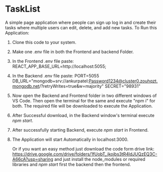# TaskList
A simple page application where people can sign up log in and create their tasks where multiple users can edit, delete, and add new tasks.
To Run this Application:
1. Clone this code to your system.
2. Make one .env file in both the Frontend and backend Folder.
3. In the Frontend .env file paste: REACT_APP_BASE_URL=http://localhost:5055;
4. In the Backend .env file paste: 
   PORT=5055
   DB_URL="mongodb+srv://ankurpatel:Password1234@cluster0.zouhqzt.mongodb.net/?retryWrites=true&w=majority"
   SECRET="98931"
5. Now open the Backend and Frontend folder in two different windows of VS Code. Then open the terminal for the same and execute "npm i" for both. The required file will be downloaded to execute the Application.
6. After Successful download, in the Backend window's terminal execute *npm start*.
7. After successfully starting Backend, execute *npm start* in Frontend.
8. The Application will start Automatically in localhost:3000.

   Or if you want an easy method just download the code form drive link: https://drive.google.com/drive/folders/1fUobT_jkojbs3tR4ldJUQzEQ3C-A66cA?usp=sharing
   and just install the node_modules or required libraries and *npm start* first the backend then the frontend.
   
